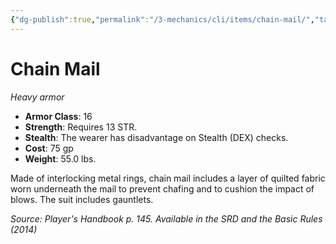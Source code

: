 ```yaml
---
{"dg-publish":true,"permalink":"/3-mechanics/cli/items/chain-mail/","tags":["ttrpg-cli/compendium/src/5e/phb","ttrpg-cli/item/armor/heavy","ttrpg-cli/item/rarity/none"],"noteIcon":""}
---
```


# Chain Mail
*Heavy armor*  


- **Armor Class**: 16
- **Strength**: Requires 13 STR.
- **Stealth**: The wearer has disadvantage on Stealth (DEX) checks.
- **Cost**: 75 gp
- **Weight**: 55.0 lbs.

Made of interlocking metal rings, chain mail includes a layer of quilted fabric worn underneath the mail to prevent chafing and to cushion the impact of blows. The suit includes gauntlets.

*Source: Player's Handbook p. 145. Available in the <span title='Systems Reference Document (5.1)'>SRD</span> and the Basic Rules (2014)*